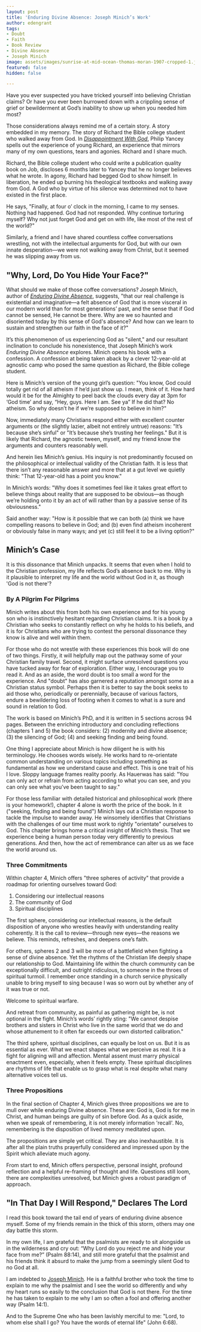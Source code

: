 ```yaml
---
layout: post
title: 'Enduring Divine Absence: Joseph Minich’s Work'
author: edengrant
tags:
- Doubt
- Faith
- Book Review
- Divine Absence
- Joseph Minich
image: assets/images/sunrise-at-mid-ocean-thomas-moran-1907-cropped-1.jpg
featured: false
hidden: false

---
```

Have you ever suspected you have tricked yourself into believing Christian claims? Or have you ever been burrowed down with a crippling sense of grief or bewilderment at God’s inability to show up when you needed him most?

Those considerations always remind me of a certain story. A story embedded in my memory. The story of Richard the Bible college student who walked away from God. In [_Disappointment With God_](https://www.amazon.com/Disappointment-God-Three-Questions-Aloud/dp/031021436X), Philip Yancey spells out the experience of young Richard, an experience that mirrors many of my own questions, tears and agonies. Richard and I share much.

Richard, the Bible college student who could write a publication quality book on Job, discloses 6 months later to Yancey that he no longer believes what he wrote. In agony, Richard had begged God to show himself. In liberation, he ended up burning his theological textbooks and walking away from God. A God who by virtue of his silence was determined not to have existed in the first place.

He says, "Finally, at four o’ clock in the morning, I came to my senses. Nothing had happened. God had not responded. Why continue torturing myself? Why not just forget God and get on with life, like most of the rest of the world?"

Similarly, a friend and I have shared countless coffee conversations wrestling, not with the intellectual arguments for God, but with our own innate desperation—we were not walking away from Christ, but  it seemed he was slipping away from us.

## **"Why, Lord, Do You Hide Your Face?"**

What should we make of those coffee conversations? Joseph Minich, author of [_Enduring Divine Absence_](https://www.amazon.com/Enduring-Divine-Absence-Challenge-Engagements/dp/0999552783), suggests, "that our real challenge is existential and imaginative—a felt absence of God that is more visceral in our modern world than for most generations’ past, and the sense that if God cannot be sensed, He cannot be there. Why are we so haunted and disoriented today by this sense of God's absence? And how can we learn to sustain and strengthen our faith in the face of it?"

It’s this phenomenon of us experiencing God as "silent," and our resultant inclination to conclude his nonexistence, that Joseph Minich’s work _Enduring Divine Absence_ explores. Minich opens his book with a confession. A confession at being taken aback by a clever 12-year-old at agnostic camp who posed the same question as Richard, the Bible college student.

Here is Minich’s version of the young girl’s question: "You know, God could totally get rid of all atheism if he’d just show up. I mean, think of it. How hard would it be for the Almighty to peel back the clouds every day at 3pm for ‘God time’ and say, “Hey, guys. Here I am. See ya” If he did that? No atheism. So why doesn’t he if we’re supposed to believe in him?"

Now, immediately many Christians respond either with excellent counter arguments or (the slightly lazier, albeit not entirely untrue) reasons: "It’s because she’s sinful" or "It’s because she’s trusting her feelings." But it is likely that Richard, the agnostic tween, myself, and my friend know the arguments and counters reasonably well.

And herein lies Minich’s genius. His inquiry is not predominantly focused on the philosophical or intellectual validity of the Christian faith. It is less that there isn’t any reasonable answer and more that at a gut level we quietly think: "That 12-year-old has a point you know."

In Minich’s words: "Why does it sometimes feel like it takes great effort to believe things about reality that are supposed to be obvious—as though we’re holding onto it by an act of will rather than by a passive sense of its obviousness."

Said another way: "How is it possible that we can both (a) think we have compelling reasons to believe in God; and (b) even find atheism incoherent or obviously false in many ways; and yet (c) still feel it to be a living option?"

## **Minich’s Case**

It is this dissonance that Minich unpacks. It seems that even when I hold to the Christian profession, my life reflects God’s absence back to me. Why is it plausible to interpret my life and the world without God in it, as though 'God is not there'?

### By A Pilgrim For Pilgrims

Minich writes about this from both his own experience and for his young son who is instinctively hesitant regarding Christian claims. It is a book by a Christian who seeks to constantly reflect on why he holds to his beliefs, and it is for Christians who are trying to contest the personal dissonance they know is alive and well within them.

For those who do not wrestle with these experiences this book will do one of two things. Firstly, it will helpfully map out the pathway some of your Christian family travel. Second, it might surface unresolved questions you have tucked away for fear of exploration. Either way, I encourage you to read it. And as an aside, the word doubt is too small a word for the experience. And "doubt" has also garnered a reputation amongst some as a Christian status symbol. Perhaps then it is better to say the book seeks to aid those who, periodically or perennially, because of various factors, endure a bewildering loss of footing when it comes to what is a sure and sound in relation to God.

The work is based on Minich’s PhD, and it is written in 5 sections across 94 pages. Between the enriching introductory and concluding reflections (chapters 1 and 5) the book considers: (2) modernity and divine absence; (3) the silencing of God; (4) and seeking finding and being found.

One thing I appreciate about Minich is how diligent he is with his terminology. He chooses words wisely. He works hard to re-orientate common understanding on various topics including something as fundamental as how we understand cause and effect. This is one trait of his I love. Sloppy language frames reality poorly. As Hauerwas has said: "You can only act or refrain from acting according to what you can see, and you can only see what you’ve been taught to say."

For those less familiar with detailed historical and philosophical work (there is your homework!), chapter 4 alone is worth the price of the book. In it ("seeking, finding and being found") Minich lays out a Christian response to tackle the impulse to wander away. He winsomely identifies that Christians with the challenges of our time must work to rightly "orientate" ourselves to God. This chapter brings home a critical insight of Minich’s thesis. That we experience being a human person today very differently to previous generations. And then, how the act of remembrance can alter us as we face the world around us.

### Three Commitments

Within chapter 4, Minich offers "three spheres of activity" that provide a roadmap for orienting ourselves toward God:

1. Considering our intellectual reasons
2. The community of God
3. Spiritual disciplines

The first sphere, considering our intellectual reasons, is the default disposition of anyone who wrestles heavily with understanding reality coherently. It is the call to review—through new eyes—the reasons we believe. This reminds, refreshes, and deepens one’s faith.

For others, spheres 2 and 3 will be more of a battlefield when fighting a sense of divine absence. Yet the rhythms of the Christian life deeply shape our relationship to God. Maintaining life within the church community can be exceptionally difficult, and outright ridiculous, to someone in the throes of spiritual turmoil. I remember once standing in a church service physically unable to bring myself to sing because I was so worn out by whether any of it was true or not.

Welcome to spiritual warfare.

And retreat from community, as painful as gathering might be, is not optional in the fight. Minich’s words’ rightly sting: "We cannot despise brothers and sisters in Christ who live in the same world that we do and whose attunement to it often far exceeds our own distorted calibration."

The third sphere, spiritual disciplines, can equally be lost on us. But it is as essential as ever. What we enact shapes what we perceive as real. It is a fight for aligning will and affection. Mental assent must marry physical enactment even, especially, when it feels empty. These spiritual disciplines are rhythms of life that enable us to grasp what is real despite what many alternative voices tell us.

### Three Propositions

In the final section of Chapter 4, Minich gives three propositions we are to mull over while enduring Divine absence. These are: God is, God is for me in Christ, and human beings are guilty of sin before God. As a quick aside, when we speak of remembering, it is not merely information 'recall'. No, remembering is the disposition of lived memory meditated upon.

The propositions are simple yet critical. They are also inexhaustible. It is after all the plain truths prayerfully considered and impressed upon by the Spirit which alleviate much agony.

From start to end, Minich offers perspective, personal insight, profound reflection and a helpful re-framing of thought and life. Questions still loom, there are complexities unresolved, but Minich gives a robust paradigm of approach.

## **"In That Day I Will Respond," Declares The Lord**

I read this book toward the tail end of years of enduring divine absence myself. Some of my friends remain in the thick of this storm, others may one day battle this storm.

In my own life, I am grateful that the psalmists are ready to sit alongside us in the wilderness and cry out: “Why Lord do you reject me and hide your face from me?” (Psalm 88:14), and still more grateful that the psalmist and his friends think it absurd to make the jump from a seemingly silent God to no God at all.

I am indebted to [Joseph Minich](https://www.youtube.com/watch?v=hH4bncIFYPU&t=1s). He is a faithful brother who took the time to explain to me why the psalmist and I see the world so differently and why my heart runs so easily to the conclusion that God is not there. For the time he has taken to explain to me why I am so often a fool and offering another way (Psalm 14:1).

And to the Supreme One who has been lavishly merciful to me: "Lord, to whom else shall I go? You have the words of eternal life" (John 6:68).
